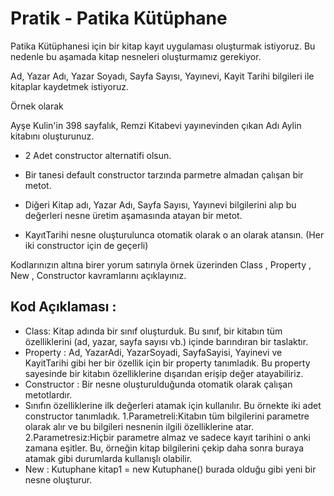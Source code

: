 # Pratik - Patika Kütüphane
Patika Kütüphanesi için bir kitap kayıt uygulaması oluşturmak istiyoruz. Bu nedenle bu aşamada kitap nesneleri oluşturmamız gerekiyor.

Ad, Yazar Adı, Yazar Soyadı, Sayfa Sayısı, Yayınevi, Kayit Tarihi bilgileri ile kitaplar kaydetmek istiyoruz.

Örnek olarak

Ayşe Kulin'in 398 sayfalık, Remzi Kitabevi yayınevinden çıkan Adı Aylin kitabını oluşturunuz.

* 2 Adet constructor alternatifi olsun.

* Bir tanesi default constructor tarzında parmetre almadan çalışan bir metot.

* Diğeri Kitap adı, Yazar Adı, Sayfa Sayısı, Yayınevi  bilgilerini alıp bu değerleri nesne üretim aşamasında atayan bir metot.

* KayıtTarihi nesne oluşturulunca otomatik olarak o an olarak atansın. (Her iki constructor için de geçerli)

Kodlarınızın altına birer yorum satırıyla örnek üzerinden Class , Property , New , Constructor kavramlarını açıklayınız.


## Kod Açıklaması :

 * Class: Kitap adında bir sınıf oluşturduk.
   Bu sınıf, bir kitabın tüm özelliklerini (ad, yazar, sayfa sayısı vb.) içinde barındıran bir taslaktır.
 * Property : Ad, YazarAdi, YazarSoyadi, SayfaSayisi, Yayinevi ve KayitTarihi gibi her bir özellik için bir property tanımladık.
   Bu property sayesinde bir kitabın özelliklerine dışarıdan erişip değer atayabiliriz.
 * Constructor : Bir nesne oluşturulduğunda otomatik olarak çalışan metotlardır.
 * Sınıfın özelliklerine ilk değerleri atamak için kullanılır. Bu örnekte iki adet constructor tanımladık.
   1.Parametreli:Kitabın tüm bilgilerini parametre olarak alır ve bu bilgileri nesnenin ilgili özelliklerine atar.
   2.Parametresiz:Hiçbir parametre almaz ve sadece kayıt tarihini o anki zamana eşitler.
   Bu, örneğin kitap bilgilerini çekip daha sonra buraya atamak gibi durumlarda kullanışlı olabilir.
 * New : Kutuphane kitap1 = new Kutuphane() burada olduğu gibi yeni bir nesne oluşturur.
